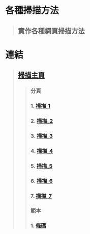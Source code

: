 # 各種掃描方法
>## 實作各種網頁掃描方法
# 連結
>## [掃描主頁](https://asuka2023.github.io/scanner/web)
>>### 分頁
>>### 1.  [掃描_1](https://asuka2023.github.io/scanner/scanner1.html)
>>### 2.  [掃描_2](https://asuka2023.github.io/scanner/scanner2.html)
>>### 3.  [掃描_3](https://asuka2023.github.io/scanner/scanner3.html)
>>### 4.  [掃描_4](https://asuka2023.github.io/scanner/scanner4.html)
>>### 5.  [掃描_5](https://asuka2023.github.io/scanner/scanner5.html)
>>### 6.  [掃描_6](https://asuka2023.github.io/scanner/scanner6.html)
>>### 7.  [掃描_7](https://asuka2023.github.io/scanner/scanner7.html)
>>### 範本
>>### 1.  [條碼](https://asuka2023.github.io/scanner/barcode.jpg)

